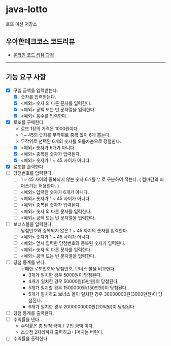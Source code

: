 # java-lotto

로또 미션 저장소

## 우아한테크코스 코드리뷰

- [온라인 코드 리뷰 과정](https://github.com/woowacourse/woowacourse-docs/blob/master/maincourse/README.md)

---

## 기능 요구 사항

- [x] 구입 금액을 입력받는다.
    - [x] 숫자를 입력받는다.
    - [x] <예외> 숫자 외 다른 문자를 입력한다.
    - [x] <예외> 공백 또는 빈 문자열을 입력한다.
    - [x] <예외> 음수를 입력한다.
- [x] 로또를 구매한다.
    - 로또 1장의 가격은 1000원이다.
    - 1 ~ 45의 숫자를 무작위로 중복 없이 6개 뽑는다.
    - 무작위로 선택된 6개의 숫자를 오름차순으로 정렬한다.
    - [x] <예외> 숫자가 6개가 아니다.
    - [x] <예외> 중복된 숫자가 입력된다.
    - [X] <예외> 숫자가 1 ~ 45 사이가 아니다.
- [x] 로또를 출력한다.
- [ ] 당첨번호를 입력한다.
    - [ ] 1 ~ 45 사이의 중복되지 않는 숫자 6개를 ‘,‘ 로 구분하여 적는다. ( 컴마간의 띄어쓰기는 허용한다. )
    - [ ] <예외> 입력된 숫자가 6개가 아니다.
    - [ ] <예외> 숫자가 1 ~ 45 사이가 아니다.
    - [ ] <예외> 중복된 숫자가 입력된다.
    - [ ] <예외> 숫자 외 다른 문자를 입력한다.
    - [ ] <예외> 공백 또는 빈 문자열을 입력한다.
- [ ] 보너스볼을 입력한다.
    - [ ] 당첨번호와 중복되지 않은 1 ~ 45 까지의 숫자를 입력한다.
    - [ ] <예외> 숫자가 1 ~ 45 사이가 아니다.
    - [ ] <예외> 앞서 입력한 당첨번호와 중복된 숫자가 입력된다.
    - [ ] <예외> 숫자 외 다른 문자를 입력한다.
    - [ ] <예외> 공백 또는 빈 문자열을 입력한다.
- [ ] 당첨 통계를 낸다.
    - [ ] 구매한 로또번호와 당첨번호, 보너스 볼을 비교한다.
        - 3개가 일치한 경우 5000원이 당첨된다.
        - 4개가 일치한 경우 50000원(5만원)이 당첨된다.
        - 5개가 일치할 경우 1500000원(150만원)이 당첨된다.
        - 5개가 일치하고 보너스 볼이 일치한 경우 30000000원(3000만원)이 당첨된다.
        - 6개가 일치한 경우 2000000000원(20억원)이 당첨된다.
- [ ] 당첨 통계를 출력한다.
- [ ] 수익률을 낸다.
    - 수익률은 총 당첨 금액 / 구입 금액 이다.
    - 소숫점 2자리까지 출력하고 나머지는 버린다.
- [ ] 수익률을 출력한다.
